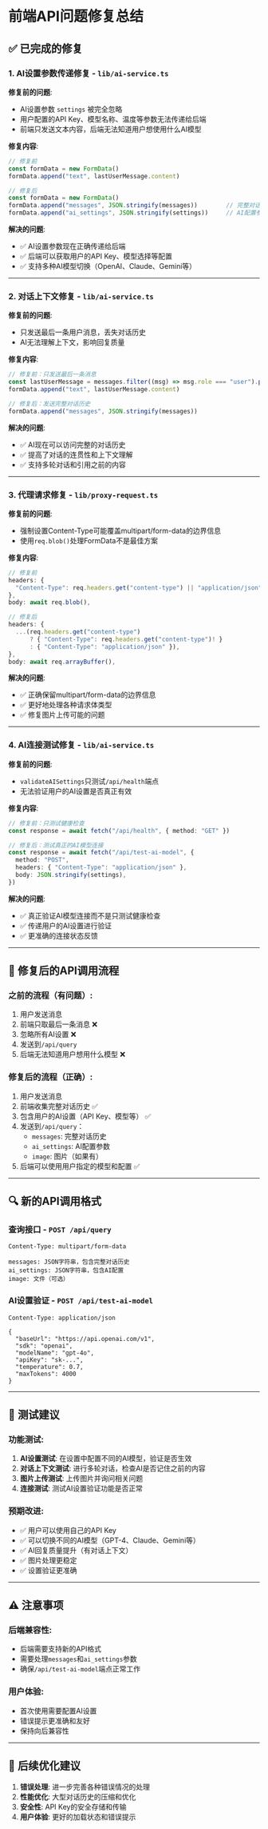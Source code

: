 # 前端API问题修复总结

## ✅ 已完成的修复

### 1. **AI设置参数传递修复** - `lib/ai-service.ts`

**修复前的问题**:
- AI设置参数 `settings` 被完全忽略
- 用户配置的API Key、模型名称、温度等参数无法传递给后端
- 前端只发送文本内容，后端无法知道用户想使用什么AI模型

**修复内容**:
```typescript
// 修复前
const formData = new FormData()
formData.append("text", lastUserMessage.content)

// 修复后  
const formData = new FormData()
formData.append("messages", JSON.stringify(messages))        // 完整对话历史
formData.append("ai_settings", JSON.stringify(settings))     // AI配置参数
```

**解决的问题**:
- ✅ AI设置参数现在正确传递给后端
- ✅ 后端可以获取用户的API Key、模型选择等配置
- ✅ 支持多种AI模型切换（OpenAI、Claude、Gemini等）

---

### 2. **对话上下文修复** - `lib/ai-service.ts`

**修复前的问题**:
- 只发送最后一条用户消息，丢失对话历史
- AI无法理解上下文，影响回复质量

**修复内容**:
```typescript
// 修复前：只发送最后一条消息
const lastUserMessage = messages.filter((msg) => msg.role === "user").pop()
formData.append("text", lastUserMessage.content)

// 修复后：发送完整对话历史
formData.append("messages", JSON.stringify(messages))
```

**解决的问题**:
- ✅ AI现在可以访问完整的对话历史
- ✅ 提高了对话的连贯性和上下文理解
- ✅ 支持多轮对话和引用之前的内容

---

### 3. **代理请求修复** - `lib/proxy-request.ts`

**修复前的问题**:
- 强制设置Content-Type可能覆盖multipart/form-data的边界信息
- 使用`req.blob()`处理FormData不是最佳方案

**修复内容**:
```typescript
// 修复前
headers: {
  "Content-Type": req.headers.get("content-type") || "application/json",
},
body: await req.blob(),

// 修复后
headers: {
  ...(req.headers.get("content-type") 
      ? { "Content-Type": req.headers.get("content-type")! }
      : { "Content-Type": "application/json" }),
},
body: await req.arrayBuffer(),
```

**解决的问题**:
- ✅ 正确保留multipart/form-data的边界信息
- ✅ 更好地处理各种请求体类型
- ✅ 修复图片上传可能的问题

---

### 4. **AI连接测试修复** - `lib/ai-service.ts`

**修复前的问题**:
- `validateAISettings`只测试`/api/health`端点
- 无法验证用户的AI设置是否真正有效

**修复内容**:
```typescript
// 修复前：只测试健康检查
const response = await fetch("/api/health", { method: "GET" })

// 修复后：测试真正的AI模型连接
const response = await fetch("/api/test-ai-model", {
  method: "POST",
  headers: { "Content-Type": "application/json" },
  body: JSON.stringify(settings),
})
```

**解决的问题**:
- ✅ 真正验证AI模型连接而不是只测试健康检查
- ✅ 传递用户的AI设置进行验证
- ✅ 更准确的连接状态反馈

---

## 🎯 修复后的API调用流程

### 之前的流程（有问题）:
1. 用户发送消息
2. 前端只取最后一条消息 ❌
3. 忽略所有AI设置 ❌
4. 发送到`/api/query`
5. 后端无法知道用户想用什么模型 ❌

### 修复后的流程（正确）:
1. 用户发送消息
2. 前端收集完整对话历史 ✅
3. 包含用户的AI设置（API Key、模型等） ✅
4. 发送到`/api/query`：
   - `messages`: 完整对话历史
   - `ai_settings`: AI配置参数
   - `image`: 图片（如果有）
5. 后端可以使用用户指定的模型和配置 ✅

---

## 🔍 新的API调用格式

### 查询接口 - `POST /api/query`
```http
Content-Type: multipart/form-data

messages: JSON字符串，包含完整对话历史
ai_settings: JSON字符串，包含AI配置
image: 文件（可选）
```

### AI设置验证 - `POST /api/test-ai-model`
```http
Content-Type: application/json

{
  "baseUrl": "https://api.openai.com/v1",
  "sdk": "openai", 
  "modelName": "gpt-4o",
  "apiKey": "sk-...",
  "temperature": 0.7,
  "maxTokens": 4000
}
```

---

## 🧪 测试建议

### 功能测试:
1. **AI设置测试**: 在设置中配置不同的AI模型，验证是否生效
2. **对话上下文测试**: 进行多轮对话，检查AI是否记住之前的内容
3. **图片上传测试**: 上传图片并询问相关问题
4. **连接测试**: 测试AI设置验证功能是否正常

### 预期改进:
- ✅ 用户可以使用自己的API Key
- ✅ 可以切换不同的AI模型（GPT-4、Claude、Gemini等）
- ✅ AI回复质量提升（有对话上下文）
- ✅ 图片处理更稳定
- ✅ 设置验证更准确

---

## ⚠️ 注意事项

### 后端兼容性:
- 后端需要支持新的API格式
- 需要处理`messages`和`ai_settings`参数
- 确保`/api/test-ai-model`端点正常工作

### 用户体验:
- 首次使用需要配置AI设置
- 错误提示更准确和友好
- 保持向后兼容性

---

## 📝 后续优化建议

1. **错误处理**: 进一步完善各种错误情况的处理
2. **性能优化**: 大型对话历史的压缩和优化
3. **安全性**: API Key的安全存储和传输
4. **用户体验**: 更好的加载状态和错误提示 